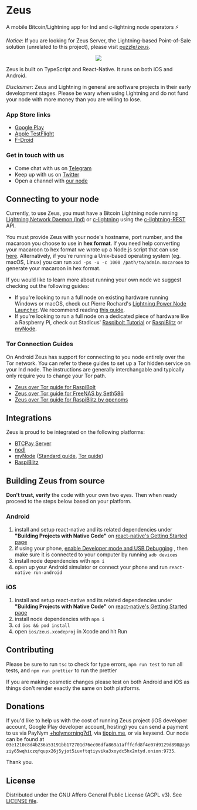 # Zeus
A mobile Bitcoin/Lightning app for lnd and c-lightning node operators ⚡️

*Notice*: If you are looking for Zeus Server, the Lightning-based Point-of-Sale solution (unrelated to this project), please visit [puzzle/zeus](https://github.com/puzzle/zeus).

<p align="center"><img src="https://user-images.githubusercontent.com/47701173/55770407-2e2c8b00-5a52-11e9-933f-2819eb138c7d.png"></p>



Zeus is built on TypeScript and React-Native. It runs on both iOS and Android.

*Disclaimer*: Zeus and Lightning in general are software projects in their early development stages. Please be wary when using Lightning and do not fund your node with more money than you are willing to lose.

### App Store links
* [Google Play](https://play.google.com/store/apps/details?id=app.zeusln.zeus)
* [Apple TestFlight](https://testflight.apple.com/join/gpVFzEHN)
* [F-Droid](https://f-droid.org/packages/com.zeusln.zeus/)

### Get in touch with us
* Come chat with us on
[Telegram](https://t.me/zeusLN)
* Keep up with us on
[Twitter](https://twitter.com/ZeusLN)
* Open a channel with
[our node](https://1ml.com/node/03e1210c8d4b236a53191bb172701d76ec06dfa869a1afffcfd8f4e07d9129d898)

## Connecting to your node

Currently, to use Zeus, you must have a Bitcoin Lightning node running
[Lightning Network Daemon (lnd)](https://github.com/LightningNetwork/lnd) or [c-lightning](https://github.com/ElementsProject/lightning) using the [c-lightning-REST](https://github.com/Ride-The-Lightning/c-lightning-REST/) API.

You must provide Zeus with your node's hostname, port number, and the macaroon you choose to use in **hex format**. If you need help converting your macaroon to hex format we wrote up a Node.js script that can use
[here](https://github.com/ZeusLN/lnd-hex-macaroon-generator/). Alternatively, if you're running a Unix-based operating system (eg. macOS, Linux) you can run `xxd -ps -u -c 1000 /path/to/admin.macaroon` to generate your macaroon in hex format.

If you would like to learn more about running your own node we suggest checking out the following guides:
* If you're looking to run a full node on existing hardware running Windows or macOS, check out Pierre Rochard's
[Lightning Power Node Launcher](https://github.com/PierreRochard/node-launcher).
We recommend reading
[this guide](https://medium.com/lightning-power-users/windows-macos-lightning-network-284bd5034340).
* If you're looking to run a full node on a dedicated piece of hardware like a Raspberry Pi, check out Stadicus'
[Raspibolt Tutorial](https://github.com/Stadicus/guides/tree/master/raspibolt) or
[RaspiBlitz](https://github.com/rootzoll/raspiblitz/) or
[myNode](https://mynodebtc.com/).

### Tor Connection Guides

On Android Zeus has support for connecting to you node entirely over the Tor network. You can refer to these guides to set up a Tor hidden service on your lnd node. The instructions are generally interchangable and typically only require you to change your Tor path.

* [Zeus over Tor guide for RaspiBolt](http://raspibolt.com/raspibolt_72_zeus-over-tor.html)
* [Zeus over Tor guide for FreeNAS by Seth586](https://github.com/seth586/guides/blob/master/FreeNAS/wallets/zeusln.md)
* [Zeus over Tor guide for RaspiBlitz by openoms](https://github.com/openoms/bitcoin-tutorials/blob/master/Zeus_to_RaspiBlitz_through_Tor.md)

## Integrations

Zeus is proud to be integrated on the following platforms:

* [BTCPay Server](https://btcpayserver.org/)
* [nodl](https://www.nodl.it/)
* [myNode](https://mynodebtc.com/) ([Standard guide](https://mynodebtc.com/guide/zeus), [Tor guide](https://mynodebtc.com/guide/zeus_tor))
* [RaspiBlitz](https://github.com/rootzoll/raspiblitz)

## Building Zeus from source

**Don't trust, verify** the code with your own two eyes. Then when ready proceed to the steps below based on your platform.

### Android
1. install and setup react-native and its related dependencies under **"Building Projects with Native Code"** on
[react-native's Getting Started page](https://facebook.github.io/react-native/docs/getting-started.html)
2. if using your phone,
[enable Developer mode and USB Debugging](https://developer.android.com/studio/debug/dev-options)
, then make sure it is connected to your computer by running `adb devices`
3. install node dependencies with `npm i`
4. open up your Android simulator or connect your phone and run `react-native run-android`

### iOS
1. install and setup react-native and its related dependencies under **"Building Projects with Native Code"** on
[react-native's Getting Started page](https://facebook.github.io/react-native/docs/getting-started.html)
2. install node dependencies with `npm i`
3. `cd ios && pod install`
4. open `ios/zeus.xcodeproj` in Xcode and hit Run

## Contributing

Please be sure to run `tsc` to check for type errors, `npm run test` to run all tests, and `npm run prettier` to run the prettier

If you are making cosmetic changes please test on both Android and iOS as things don't render exactly the same on both platforms.

## Donations

If you'd like to help us with the cost of running Zeus project (iOS developer account, Google Play developer account, hosting) you can send a payment to us via PayNym
[+holymorning7d1](http://my.paynym.is/+holymorning7d1), via [tippin.me](https://tippin.me/@ZeusLN), or via keysend. Our node can be found at ```03e1210c8d4b236a53191bb172701d76ec06dfa869a1afffcfd8f4e07d9129d898@zg6ziy65wqhiczqfqupx26j5yjot5iuxftqtiyvika3xoydc5hx2mtyd.onion:9735```.

Thank you.

## License

Distributed under the GNU Affero General Public License (AGPL v3). See [LICENSE file](LICENSE).

